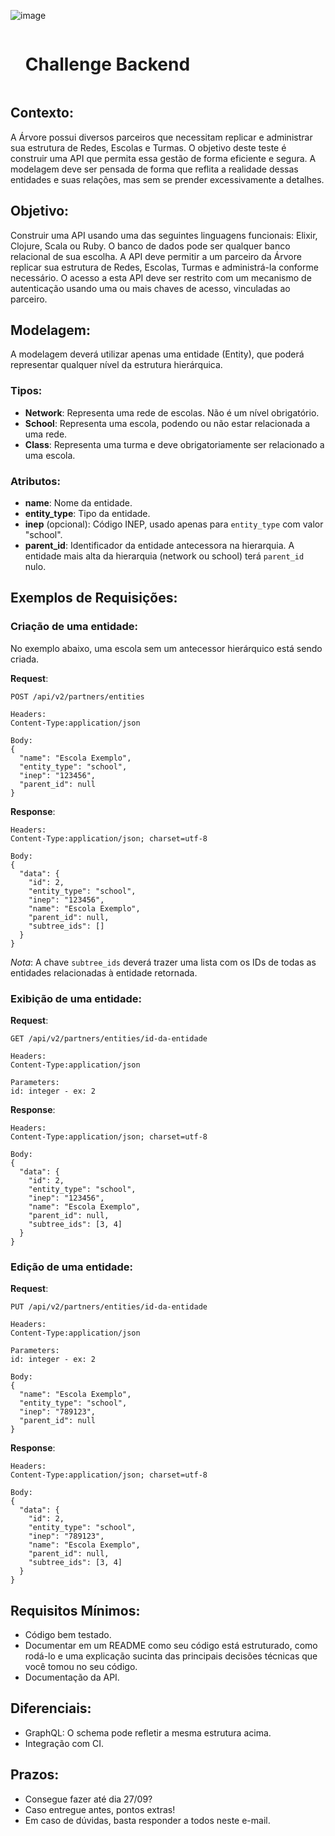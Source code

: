![image](https://assets-global.website-files.com/61155c49f7b752684a9f0584/61201e989ae795462db99155_logo-arvore.svg)

<div id="user-content-toc">
  <ul>
    <summary><h1 style="display: inline-block;">Challenge Backend</h1></summary>
  </ul>
</div>

## Contexto:

A Árvore possui diversos parceiros que necessitam replicar e administrar sua estrutura de Redes, Escolas e Turmas. O objetivo deste teste é construir uma API que permita essa gestão de forma eficiente e segura. A modelagem deve ser pensada de forma que reflita a realidade dessas entidades e suas relações, mas sem se prender excessivamente a detalhes.

## Objetivo:

Construir uma API usando uma das seguintes linguagens funcionais: Elixir, Clojure, Scala ou Ruby. O banco de dados pode ser qualquer banco relacional de sua escolha. A API deve permitir a um parceiro da Árvore replicar sua estrutura de Redes, Escolas, Turmas e administrá-la conforme necessário. O acesso a esta API deve ser restrito com um mecanismo de autenticação usando uma ou mais chaves de acesso, vinculadas ao parceiro.

## Modelagem:

A modelagem deverá utilizar apenas uma entidade (Entity), que poderá representar qualquer nível da estrutura hierárquica.

### Tipos:

- **Network**: Representa uma rede de escolas. Não é um nível obrigatório.
- **School**: Representa uma escola, podendo ou não estar relacionada a uma rede.
- **Class**: Representa uma turma e deve obrigatoriamente ser relacionado a uma escola.

### Atributos:

- **name**: Nome da entidade.
- **entity_type**: Tipo da entidade.
- **inep** (opcional): Código INEP, usado apenas para `entity_type` com valor "school".
- **parent_id**: Identificador da entidade antecessora na hierarquia. A entidade mais alta da hierarquia (network ou school) terá `parent_id` nulo.

## Exemplos de Requisições:

### Criação de uma entidade:

No exemplo abaixo, uma escola sem um antecessor hierárquico está sendo criada.

**Request**:

```
POST /api/v2/partners/entities

Headers:
Content-Type:application/json

Body:
{
  "name": "Escola Exemplo",
  "entity_type": "school",
  "inep": "123456",
  "parent_id": null
}
```

**Response**:

```
Headers:
Content-Type:application/json; charset=utf-8

Body:
{
  "data": {
    "id": 2,
    "entity_type": "school",
    "inep": "123456",
    "name": "Escola Exemplo",
    "parent_id": null,
    "subtree_ids": []
  }
}
```

*Nota*: A chave `subtree_ids` deverá trazer uma lista com os IDs de todas as entidades relacionadas à entidade retornada.

### Exibição de uma entidade:

**Request**:

```
GET /api/v2/partners/entities/id-da-entidade

Headers:
Content-Type:application/json

Parameters:
id: integer - ex: 2
```

**Response**:

```
Headers:
Content-Type:application/json; charset=utf-8

Body:
{
  "data": {
    "id": 2,
    "entity_type": "school",
    "inep": "123456",
    "name": "Escola Exemplo",
    "parent_id": null,
    "subtree_ids": [3, 4]
  }
}
```

### Edição de uma entidade:

**Request**:

```
PUT /api/v2/partners/entities/id-da-entidade

Headers:
Content-Type:application/json

Parameters:
id: integer - ex: 2

Body:
{
  "name": "Escola Exemplo",
  "entity_type": "school",
  "inep": "789123",
  "parent_id": null
}
```

**Response**:

```
Headers:
Content-Type:application/json; charset=utf-8

Body:
{
  "data": {
    "id": 2,
    "entity_type": "school",
    "inep": "789123",
    "name": "Escola Exemplo",
    "parent_id": null,
    "subtree_ids": [3, 4]
  }
}
```

## Requisitos Mínimos:

- Código bem testado.
- Documentar em um README como seu código está estruturado, como rodá-lo e uma explicação sucinta das principais decisões técnicas que você tomou no seu código.
- Documentação da API.

## Diferenciais:

- GraphQL: O schema pode refletir a mesma estrutura acima.
- Integração com CI.

## Prazos:

- Consegue fazer até dia 27/09?
- Caso entregue antes, pontos extras!
- Em caso de dúvidas, basta responder a todos neste e-mail.
